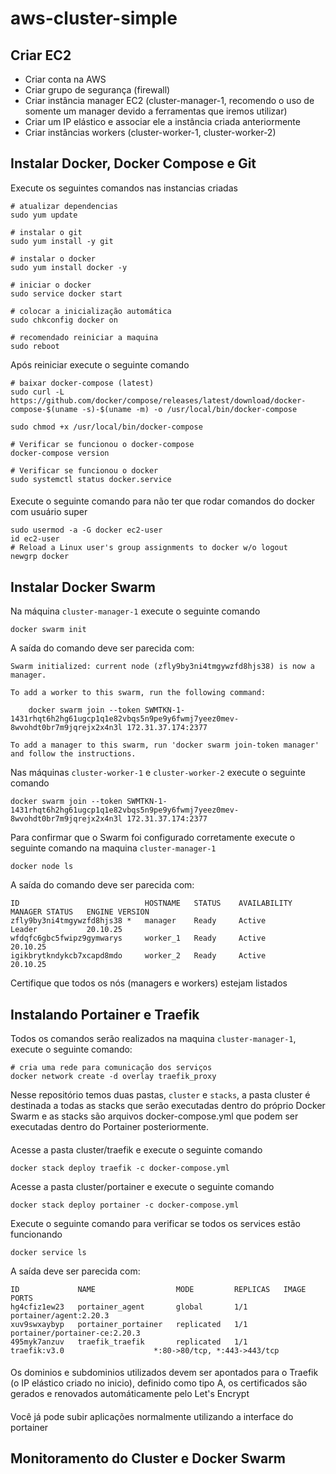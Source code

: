 # aws-cluster-simple

## Criar EC2

- Criar conta na AWS
- Criar grupo de segurança (firewall)
- Criar instância manager EC2 (cluster-manager-1, recomendo o uso de somente um manager devido a ferramentas que iremos utilizar)
- Criar um IP elástico e associar ele a instância criada anteriormente
- Criar instâncias workers (cluster-worker-1, cluster-worker-2)

## Instalar Docker, Docker Compose e Git

Execute os seguintes comandos nas instancias criadas

```
# atualizar dependencias
sudo yum update

# instalar o git
sudo yum install -y git

# instalar o docker
sudo yum install docker -y

# iniciar o docker
sudo service docker start

# colocar a inicialização automática
sudo chkconfig docker on

# recomendado reiniciar a maquina
sudo reboot
```

Após reiniciar execute o seguinte comando

```
# baixar docker-compose (latest)
sudo curl -L https://github.com/docker/compose/releases/latest/download/docker-compose-$(uname -s)-$(uname -m) -o /usr/local/bin/docker-compose

sudo chmod +x /usr/local/bin/docker-compose

# Verificar se funcionou o docker-compose
docker-compose version

# Verificar se funcionou o docker
sudo systemctl status docker.service
```

####

Execute o seguinte comando para não ter que rodar comandos do docker com usuário super

```
sudo usermod -a -G docker ec2-user
id ec2-user
# Reload a Linux user's group assignments to docker w/o logout
newgrp docker
```

## Instalar Docker Swarm

Na máquina `cluster-manager-1` execute o seguinte comando

```
docker swarm init
```

A saída do comando deve ser parecida com:

```
Swarm initialized: current node (zfly9by3ni4tmgywzfd8hjs38) is now a manager.

To add a worker to this swarm, run the following command:

    docker swarm join --token SWMTKN-1-1431rhqt6h2hg61ugcp1q1e82vbqs5n9pe9y6fwmj7yeez0mev-8wvohdt0br7m9jqrejx2x4n3l 172.31.37.174:2377

To add a manager to this swarm, run 'docker swarm join-token manager' and follow the instructions.
```

Nas máquinas `cluster-worker-1` e `cluster-worker-2` execute o seguinte comando

```
docker swarm join --token SWMTKN-1-1431rhqt6h2hg61ugcp1q1e82vbqs5n9pe9y6fwmj7yeez0mev-8wvohdt0br7m9jqrejx2x4n3l 172.31.37.174:2377
```

Para confirmar que o Swarm foi configurado corretamente execute o seguinte comando na maquina `cluster-manager-1`

```
docker node ls
```

A saída do comando deve ser parecida com:

```
ID                            HOSTNAME   STATUS    AVAILABILITY   MANAGER STATUS   ENGINE VERSION
zfly9by3ni4tmgywzfd8hjs38 *   manager    Ready     Active         Leader           20.10.25
wfdqfc6gbc5fwipz9gymwarys     worker_1   Ready     Active                          20.10.25
igikbrytkndykcb7xcapd8mdo     worker_2   Ready     Active                          20.10.25
```

Certifique que todos os nós (managers e workers) estejam listados

## Instalando Portainer e Traefik

Todos os comandos serão realizados na maquina `cluster-manager-1`, execute o seguinte comando:

```
# cria uma rede para comunicação dos serviços
docker network create -d overlay traefik_proxy
```

Nesse repositório temos duas pastas, `cluster` e `stacks`, a pasta cluster é destinada a todas as stacks que serão executadas dentro do próprio Docker Swarm e as stacks são arquivos docker-compose.yml que podem ser executadas dentro do Portainer posteriormente.

####

Acesse a pasta cluster/traefik e execute o seguinte comando

```
docker stack deploy traefik -c docker-compose.yml
```

Acesse a pasta cluster/portainer e execute o seguinte comando

```
docker stack deploy portainer -c docker-compose.yml
```

Execute o seguinte comando para verificar se todos os services estão funcionando

```
docker service ls
```

A saída deve ser parecida com:

```
ID             NAME                  MODE         REPLICAS   IMAGE                           PORTS
hg4cfiz1ew23   portainer_agent       global       1/1        portainer/agent:2.20.3
xuv9swxaybyp   portainer_portainer   replicated   1/1        portainer/portainer-ce:2.20.3
495myk7anzuv   traefik_traefik       replicated   1/1        traefik:v3.0                    *:80->80/tcp, *:443->443/tcp
```

####

Os dominios e subdominios utilizados devem ser apontados para o Traefik (o IP elástico criado no inicio), definido como tipo A, os certificados são gerados e renovados automáticamente pelo Let's Encrypt

####

Você já pode subir aplicações normalmente utilizando a interface do portainer

## Monitoramento do Cluster e Docker Swarm
